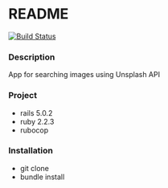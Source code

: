 # README
[![Build Status](https://semaphoreci.com/api/v1/vitalii_maznyi/image-searcher/branches/master/shields_badge.svg)](https://semaphoreci.com/vitalii_maznyi/image-searcher)
### Description
App for searching images using Unsplash API
### Project 
  * rails 5.0.2
  * ruby 2.2.3
  * rubocop
### Installation 
* git clone
* bundle install
### 

